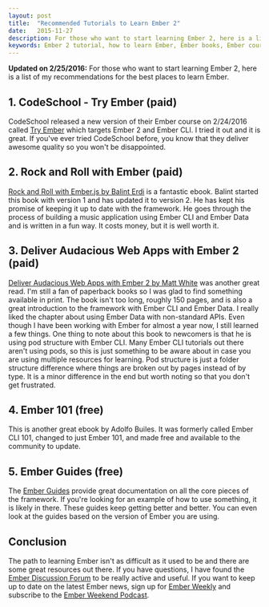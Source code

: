 ```yaml
---
layout: post
title:  "Recommended Tutorials to Learn Ember 2"
date:   2015-11-27
description: For those who want to start learning Ember 2, here is a list of my recommendations for the best places to learn Ember.
keywords: Ember 2 tutorial, how to learn Ember, Ember books, Ember courses, Ember tutorials, learning Ember, Ember 2, tutorial, Ember training, Ember tuts, learn Ember, EmberJS, Ember.js, Best places to learn Ember
---
```


__Updated on 2/25/2016:__ For those who want to start learning Ember 2, here is a list of my recommendations for the best places to learn Ember.

## 1. CodeSchool - Try Ember (paid)

CodeSchool released a new version of their Ember course on 2/24/2016 called [Try Ember](https://www.codeschool.com/courses/try-ember) which targets Ember 2 and Ember CLI. I tried it out and it is great. If you've ever tried CodeSchool before, you know that they deliver awesome quality so you won't be disappointed.

## 2. Rock and Roll with Ember (paid)

[Rock and Roll with Ember.js by Balint Erdi](http://balinterdi.com/rock-and-roll-with-emberjs/) is a fantastic ebook. Balint started this book with version 1 and has updated it to version 2. He has kept his promise of keeping it up to date with the framework. He goes through the process of building a music application using Ember CLI and Ember Data and is written in a fun way. It costs money, but it is well worth it.

## 3. Deliver Audacious Web Apps with Ember 2 (paid)

[Deliver Audacious Web Apps with Ember 2 by Matt White](http://smile.amazon.com/Deliver-Audacious-Web-Apps-Ember/dp/1680500783/ref=sr_1_1?ie=UTF8&qid=1448681789&sr=8-1&keywords=ember+js) was another great read. I'm still a fan of paperback books so I was glad to find something available in print. The book isn't too long, roughly 150 pages, and is also a great introduction to the framework with Ember CLI and Ember Data. I really liked the chapter about using Ember Data with non-standard APIs. Even though I have been working with Ember for almost a year now, I still learned a few things. One thing to note about this book to newcomers is that he is using pod structure with Ember CLI. Many Ember CLI tutorials out there aren't using pods, so this is just something to be aware about in case you are using multiple resources for learning. Pod structure is just a folder structure difference where things are broken out by pages instead of by type. It is a minor difference in the end but worth noting so that you don't get frustrated.

## 4. Ember 101 (free)

This is another great ebook by Adolfo Builes. It was formerly called Ember CLI 101, changed to just Ember 101, and made free and available to the community to update.

## 5. Ember Guides (free)

The [Ember Guides](http://guides.emberjs.com/) provide great documentation on all the core pieces of the framework. If you're looking for an example of how to use something, it is likely in there. These guides keep getting better and better. You can even look at the guides based on the version of Ember you are using.


## Conclusion

The path to learning Ember isn't as difficult as it used to be and there are some great resources out there. If you have questions, I have found the [Ember Discussion Forum](http://discuss.emberjs.com/) to be really active and useful. If you want to keep up to date on the latest Ember news, sign up for [Ember Weekly](http://emberweekly.com/) and subscribe to the [Ember Weekend Podcast](https://emberweekend.com/).

